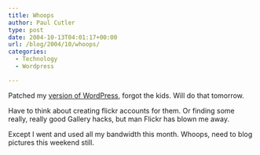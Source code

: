 ```yaml
---
title: Whoops
author: Paul Cutler
type: post
date: 2004-10-13T04:01:17+00:00
url: /blog/2004/10/whoops/
categories:
  - Technology
  - Wordpress

---
```

Patched my [version of WordPress][1], forgot the kids. Will do that tomorrow.

Have to think about creating flickr accounts for them. Or finding some really, really good Gallery hacks, but man Flickr has blown me away.

Except I went and used all my bandwidth this month. Whoops, need to blog pictures this weekend still.

 [1]: http://www.wordpress.org
